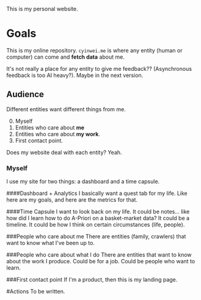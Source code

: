 This is my personal website.

# Goals
This is my online repository.  `cyinwei.me` is where any entity (human or
computer) can come and **fetch data** about me.  

It's not really a place for any entity to give me feedback?? (Asynchronous feedback
  is too AI heavy?).  Maybe in the next version.

## Audience
Different entities want different things from me.

0. Myself
1. Entities who care about **me**
2. Entities who care about **my work**.
3. First contact point.

Does my website deal with each entity?  Yeah.

### Myself
I use my site for two things: a dashboard and a time capsule.

####Dashboard + Analytics
I basically want a quest tab for my life.  Like here are my goals, and here are
the metrics for that.  

####Time Capsule
I want to look back on my life.  It could be notes... like how did I learn how to
do A-Priori on a basket-market data?  It could be a timeline.  It could be how I
think on certain circumstances (life, people).

###People who care about me
There are entities (family, crawlers) that want to know what I've been up to.

###People who care about what I do
There are entities that want to know about the work I produce.  Could be for
a job.  Could be people who want to learn.

###First contact point
If I'm a product, then this is my landing page.

#Actions
To be written.
